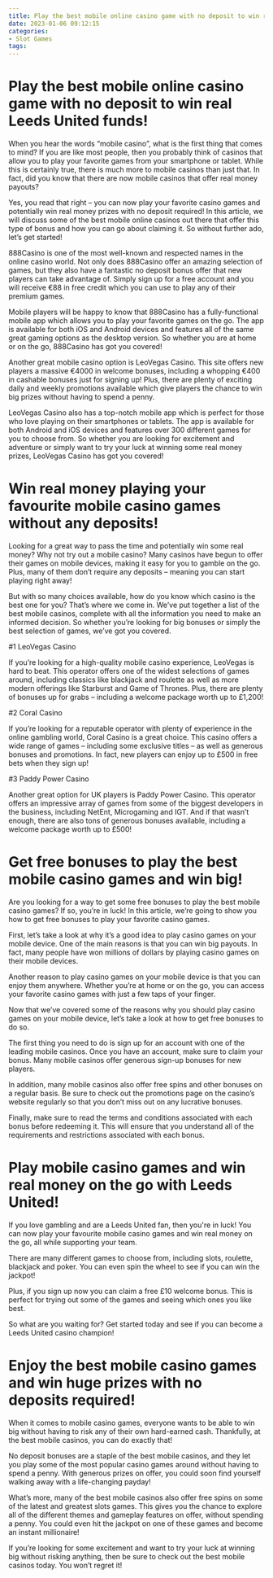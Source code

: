 ```yaml
---
title: Play the best mobile online casino game with no deposit to win real Leeds United funds!
date: 2023-01-06 09:12:15
categories:
- Slot Games
tags:
---
```



#  Play the best mobile online casino game with no deposit to win real Leeds United funds!

When you hear the words “mobile casino”, what is the first thing that comes to mind? If you are like most people, then you probably think of casinos that allow you to play your favorite games from your smartphone or tablet. While this is certainly true, there is much more to mobile casinos than just that. In fact, did you know that there are now mobile casinos that offer real money payouts?

Yes, you read that right – you can now play your favorite casino games and potentially win real money prizes with no deposit required! In this article, we will discuss some of the best mobile online casinos out there that offer this type of bonus and how you can go about claiming it. So without further ado, let’s get started!

888Casino is one of the most well-known and respected names in the online casino world. Not only does 888Casino offer an amazing selection of games, but they also have a fantastic no deposit bonus offer that new players can take advantage of. Simply sign up for a free account and you will receive €88 in free credit which you can use to play any of their premium games.

Mobile players will be happy to know that 888Casino has a fully-functional mobile app which allows you to play your favorite games on the go. The app is available for both iOS and Android devices and features all of the same great gaming options as the desktop version. So whether you are at home or on the go, 888Casino has got you covered!

Another great mobile casino option is LeoVegas Casino. This site offers new players a massive €4000 in welcome bonuses, including a whopping €400 in cashable bonuses just for signing up! Plus, there are plenty of exciting daily and weekly promotions available which give players the chance to win big prizes without having to spend a penny.

LeoVegas Casino also has a top-notch mobile app which is perfect for those who love playing on their smartphones or tablets. The app is available for both Android and iOS devices and features over 300 different games for you to choose from. So whether you are looking for excitement and adventure or simply want to try your luck at winning some real money prizes, LeoVegas Casino has got you covered!

#  Win real money playing your favourite mobile casino games without any deposits!

Looking for a great way to pass the time and potentially win some real money? Why not try out a mobile casino? Many casinos have begun to offer their games on mobile devices, making it easy for you to gamble on the go. Plus, many of them don’t require any deposits – meaning you can start playing right away!

But with so many choices available, how do you know which casino is the best one for you? That’s where we come in. We’ve put together a list of the best mobile casinos, complete with all the information you need to make an informed decision. So whether you’re looking for big bonuses or simply the best selection of games, we’ve got you covered.

#1 LeoVegas Casino

If you’re looking for a high-quality mobile casino experience, LeoVegas is hard to beat. This operator offers one of the widest selections of games around, including classics like blackjack and roulette as well as more modern offerings like Starburst and Game of Thrones. Plus, there are plenty of bonuses up for grabs – including a welcome package worth up to £1,200!

#2 Coral Casino

If you’re looking for a reputable operator with plenty of experience in the online gambling world, Coral Casino is a great choice. This casino offers a wide range of games – including some exclusive titles – as well as generous bonuses and promotions. In fact, new players can enjoy up to £500 in free bets when they sign up!

#3 Paddy Power Casino

Another great option for UK players is Paddy Power Casino. This operator offers an impressive array of games from some of the biggest developers in the business, including NetEnt, Microgaming and IGT. And if that wasn’t enough, there are also tons of generous bonuses available, including a welcome package worth up to £500!

#  Get free bonuses to play the best mobile casino games and win big!

Are you looking for a way to get some free bonuses to play the best mobile casino games? If so, you’re in luck! In this article, we’re going to show you how to get free bonuses to play your favorite casino games.

First, let’s take a look at why it’s a good idea to play casino games on your mobile device. One of the main reasons is that you can win big payouts. In fact, many people have won millions of dollars by playing casino games on their mobile devices.

Another reason to play casino games on your mobile device is that you can enjoy them anywhere. Whether you’re at home or on the go, you can access your favorite casino games with just a few taps of your finger.

Now that we’ve covered some of the reasons why you should play casino games on your mobile device, let’s take a look at how to get free bonuses to do so.

The first thing you need to do is sign up for an account with one of the leading mobile casinos. Once you have an account, make sure to claim your bonus. Many mobile casinos offer generous sign-up bonuses for new players.

In addition, many mobile casinos also offer free spins and other bonuses on a regular basis. Be sure to check out the promotions page on the casino’s website regularly so that you don’t miss out on any lucrative bonuses.

Finally, make sure to read the terms and conditions associated with each bonus before redeeming it. This will ensure that you understand all of the requirements and restrictions associated with each bonus.

#  Play mobile casino games and win real money on the go with Leeds United!

If you love gambling and are a Leeds United fan, then you're in luck! You can now play your favourite mobile casino games and win real money on the go, all while supporting your team.

There are many different games to choose from, including slots, roulette, blackjack and poker. You can even spin the wheel to see if you can win the jackpot!

Plus, if you sign up now you can claim a free £10 welcome bonus. This is perfect for trying out some of the games and seeing which ones you like best.

So what are you waiting for? Get started today and see if you can become a Leeds United casino champion!

#  Enjoy the best mobile casino games and win huge prizes with no deposits required!

When it comes to mobile casino games, everyone wants to be able to win big without having to risk any of their own hard-earned cash. Thankfully, at the best mobile casinos, you can do exactly that!

No deposit bonuses are a staple of the best mobile casinos, and they let you play some of the most popular casino games around without having to spend a penny. With generous prizes on offer, you could soon find yourself walking away with a life-changing payday!

What’s more, many of the best mobile casinos also offer free spins on some of the latest and greatest slots games. This gives you the chance to explore all of the different themes and gameplay features on offer, without spending a penny. You could even hit the jackpot on one of these games and become an instant millionaire!

If you’re looking for some excitement and want to try your luck at winning big without risking anything, then be sure to check out the best mobile casinos today. You won’t regret it!